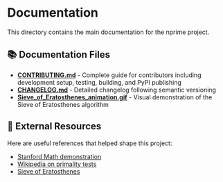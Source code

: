 # Documentation

This directory contains the main documentation for the nprime project.

## 📚 Documentation Files

- **[CONTRIBUTING.md](../CONTRIBUTING.md)** - Complete guide for contributors including development setup, testing, building, and PyPI publishing
- **[CHANGELOG.md](../CHANGELOG.md)** - Detailed changelog following semantic versioning
- **[Sieve_of_Eratosthenes_animation.gif](Sieve_of_Eratosthenes_animation.gif)** - Visual demonstration of the Sieve of Eratosthenes algorithm

## 🔗 External Resources

Here are useful references that helped shape this project:

- [Stanford Math demonstration](https://crypto.stanford.edu/pbc/notes/numbertheory/millerrabin.html)
- [Wikipedia on primality tests](https://en.wikipedia.org/wiki/Primality_test)
- [Sieve of Eratosthenes](https://en.wikipedia.org/wiki/Sieve_of_Eratosthenes)

